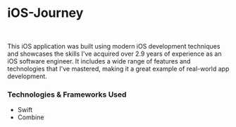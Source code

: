# iOS-Journey

<br>

This iOS application was built using modern iOS development techniques and showcases the skills I've acquired over 2.9 years of experience as an iOS software engineer. It includes a wide range of features and technologies that I've mastered, making it a great example of real-world app development.

### Technologies & Frameworks Used

- Swift
- Combine

<br>
